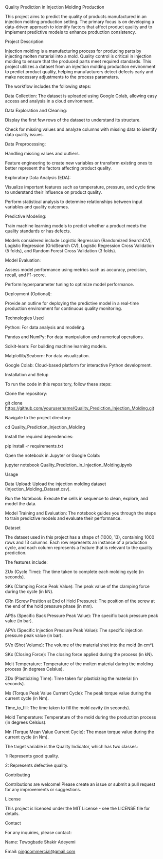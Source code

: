 
Quality Prediction in Injection Molding Production

This project aims to predict the quality of products manufactured in an injection molding production setting. The primary focus is on developing a data-driven approach to identify factors that affect product quality and to implement predictive models to enhance production consistency.

Project Description

Injection molding is a manufacturing process for producing parts by injecting molten material into a mold. Quality control is critical in injection molding to ensure that the produced parts meet required standards. This project utilizes a dataset from an injection molding production environment to predict product quality, helping manufacturers detect defects early and make necessary adjustments to the process parameters.

The workflow includes the following steps:

Data Collection: The dataset is uploaded using Google Colab, allowing easy access and analysis in a cloud environment.

Data Exploration and Cleaning:

Display the first few rows of the dataset to understand its structure.

Check for missing values and analyze columns with missing data to identify data quality issues.

Data Preprocessing:

Handling missing values and outliers.

Feature engineering to create new variables or transform existing ones to better represent the factors affecting product quality.

Exploratory Data Analysis (EDA):

Visualize important features such as temperature, pressure, and cycle time to understand their influence on product quality.

Perform statistical analysis to determine relationships between input variables and quality outcomes.

Predictive Modeling:

Train machine learning models to predict whether a product meets the quality standards or has defects.

Models considered include Logistic Regression (Randomized SearchCV), Logistic Regression (GridSearch CV), Logistic Regression Cross Validation (5 folds), and Random Forest Cross Validation (3 folds).

Model Evaluation:

Assess model performance using metrics such as accuracy, precision, recall, and F1-score.

Perform hyperparameter tuning to optimize model performance.

Deployment (Optional):

Provide an outline for deploying the predictive model in a real-time production environment for continuous quality monitoring.

Technologies Used

Python: For data analysis and modeling.

Pandas and NumPy: For data manipulation and numerical operations.

Scikit-learn: For building machine learning models.

Matplotlib/Seaborn: For data visualization.

Google Colab: Cloud-based platform for interactive Python development.

Installation and Setup

To run the code in this repository, follow these steps:

Clone the repository:

git clone https://github.com/yourusername/Quality_Prediction_Injection_Molding.git 

Navigate to the project directory:

cd Quality_Prediction_Injection_Molding

Install the required dependencies:

pip install -r requirements.txt

Open the notebook in Jupyter or Google Colab:

jupyter notebook Quality_Prediction_in_Injection_Molding.ipynb

Usage

Data Upload: Upload the injection molding dataset (Injection_Molding_Dataset.csv).

Run the Notebook: Execute the cells in sequence to clean, explore, and model the data.

Model Training and Evaluation: The notebook guides you through the steps to train predictive models and evaluate their performance.

Dataset

The dataset used in this project has a shape of (1000, 13), containing 1000 rows and 13 columns. Each row represents an instance of a production cycle, and each column represents a feature that is relevant to the quality prediction.

The features include:

ZUx (Cycle Time): The time taken to complete each molding cycle (in seconds).

SKs (Clamping Force Peak Value): The peak value of the clamping force during the cycle (in kN).

CRn (Screw Position at End of Hold Pressure): The position of the screw at the end of the hold pressure phase (in mm).

APSs (Specific Back Pressure Peak Value): The specific back pressure peak value (in bar).

APVs (Specific Injection Pressure Peak Value): The specific injection pressure peak value (in bar).

SVx (Shot Volume): The volume of the material shot into the mold (in cm³).

SKx (Closing Force): The closing force applied during the process (in kN).

Melt Temperature: Temperature of the molten material during the molding process (in degrees Celsius).

ZDx (Plasticizing Time): Time taken for plasticizing the material (in seconds).

Ms (Torque Peak Value Current Cycle): The peak torque value during the current cycle (in Nm).

Time_to_fill: The time taken to fill the mold cavity (in seconds).

Mold Temperature: Temperature of the mold during the production process (in degrees Celsius).

Mn (Torque Mean Value Current Cycle): The mean torque value during the current cycle (in Nm).

The target variable is the Quality Indicator, which has two classes:

1: Represents good quality.

2: Represents defective quality.



Contributing

Contributions are welcome! Please create an issue or submit a pull request for any improvements or suggestions.

License

This project is licensed under the MIT License - see the LICENSE file for details.

Contact

For any inquiries, please contact:

Name: Tewogbade Shakir Adeyemi

Email: pingcommercial@gmail.com

